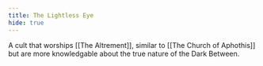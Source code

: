 ```yaml
---
title: The Lightless Eye
hide: true
---
```



A cult that worships [[The Altrement]], similar to [[The Church of Aphothis]] but are more knowledgable about the true nature of the Dark Between.